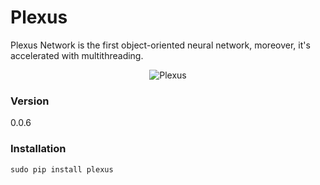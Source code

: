 # Plexus

Plexus Network is the first object-oriented neural network, moreover, it's accelerated with multithreading.

<p align="center">
  <img src="https://raw.githubusercontent.com/mertyildiran/Plexus/master/docs/img/fast.gif" alt="Plexus"/>
</p>

### Version
0.0.6

### Installation

```Shell
sudo pip install plexus
```
